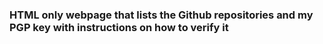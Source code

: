 ### HTML only webpage that lists the Github repositories and my PGP key with instructions on how to verify it

